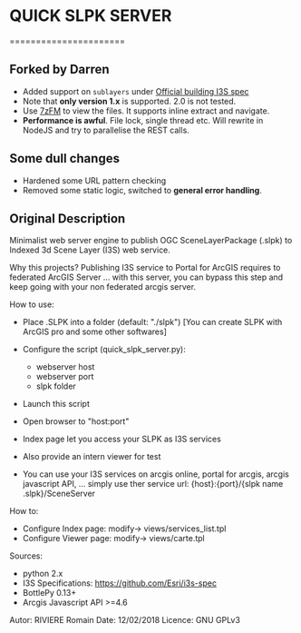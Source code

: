 # QUICK SLPK SERVER #
======================

## Forked by Darren ##
- Added support on `sublayers` under [Official building I3S spec](https://github.com/Esri/i3s-spec/blob/master/docs/1.8/BSL_ReadMe.md)
- Note that **only version 1.x** is supported. 2.0 is not tested.
- Use [7zFM](https://www.7-zip.org/download.html) to view the files. It supports inline extract and navigate.
- **Performance is awful**. File lock, single thread etc. Will rewrite in NodeJS and try to parallelise the REST calls.

## Some dull changes ##
- Hardened some URL pattern checking
- Removed some static logic, switched to **general error handling**.

## Original Description ##

Minimalist web server engine to publish OGC SceneLayerPackage (.slpk) to Indexed 3d Scene Layer (I3S) web service.

Why this projects?  Publishing I3S service to Portal for ArcGIS requires to federated ArcGIS Server ... with this server, you can bypass this step and keep going with your non federated arcgis server.

How to use:
- Place .SLPK into a folder (default: "./slpk")  [You can create SLPK with ArcGIS pro and some other softwares]
- Configure the script (quick_slpk_server.py):
	- webserver host
	- webserver port
	- slpk folder
- Launch this script 
- Open browser to "host:port"
- Index page let you access your SLPK as I3S services
-  Also provide an intern viewer for test

- You can use your I3S services on arcgis online, portal for arcgis, arcgis javascript API, ...  simply use ther service url:
	{host}:{port}/{slpk name .slpk}/SceneServer

How to:
- Configure Index page: modify->  views/services_list.tpl
- Configure Viewer page: modify->  views/carte.tpl


Sources:
- python 2.x
- I3S Specifications: https://github.com/Esri/i3s-spec
- BottlePy 0.13+
- Arcgis Javascript API >=4.6


Autor: RIVIERE Romain
Date: 12/02/2018
Licence: GNU GPLv3 
